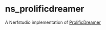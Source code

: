 # ns_prolificdreamer

A Nerfstudio implementation of [ProlificDreamer](https://ml.cs.tsinghua.edu.cn/prolificdreamer/)
